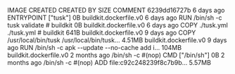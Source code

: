 IMAGE               CREATED             CREATED BY                                      SIZE                COMMENT
6239dd16727b        6 days ago          ENTRYPOINT ["tusk"]                             0B                  buildkit.dockerfile.v0
<missing>           6 days ago          RUN /bin/sh -c tusk validate # buildkit         0B                  buildkit.dockerfile.v0
<missing>           6 days ago          COPY ./tusk.yml ./tusk.yml # buildkit           641B                buildkit.dockerfile.v0
<missing>           9 days ago          COPY /usr/local/bin/tusk /usr/local/bin/tusk…   4.51MB              buildkit.dockerfile.v0
<missing>           9 days ago          RUN /bin/sh -c apk --update --no-cache add i…   104MB               buildkit.dockerfile.v0
<missing>           2 months ago        /bin/sh -c #(nop)  CMD ["/bin/sh"]              0B
<missing>           2 months ago        /bin/sh -c #(nop) ADD file:c92c248239f8c7b9b…   5.57MB
